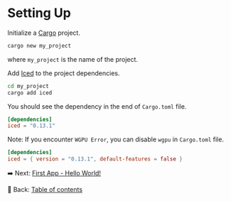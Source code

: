 # Setting Up

Initialize a [Cargo](https://doc.rust-lang.org/cargo/guide/) project.

```sh
cargo new my_project
```

where `my_project` is the name of the project.

Add [Iced](https://iced.rs/) to the project dependencies.

```sh
cd my_project
cargo add iced
```

You should see the dependency in the end of `Cargo.toml` file.

```toml
[dependencies]
iced = "0.13.1"
```

Note: If you encounter `WGPU Error`, you can disable `wgpu` in `Cargo.toml` file.

```toml
[dependencies]
iced = { version = "0.13.1", default-features = false }
```

:arrow_right: Next: [First App - Hello World!](./first_app.md)

:blue_book: Back: [Table of contents](./../README.md)
